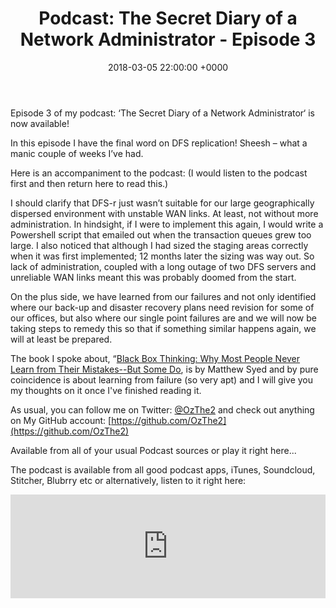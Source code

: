 ﻿---
layout: post
title:  "Podcast: The Secret Diary of a Network Administrator - Episode 3"
date:   2018-03-05 22:00:00 +0000
categories: Podcast
tags: [podcast, configmgr, powershell, dfs]
---
Episode 3 of my podcast: ‘The Secret Diary of a Network Administrator‘ is now available!

In this episode I have the final word on DFS replication!  Sheesh – what a manic couple of weeks I’ve had.

Here is an accompaniment to the podcast: (I would listen to the podcast first and then return here to read this.)

I should clarify that DFS-r just wasn’t suitable for our large geographically dispersed environment with unstable WAN links.  At least, not without more administration.  In hindsight, if I were to implement this again, I would write a Powershell script that emailed out when the transaction queues grew too large.  I also noticed that although I had sized the staging areas correctly when it was first implemented; 12 months later the sizing was way out.  So lack of administration, coupled with a long outage of two DFS servers and unreliable WAN links meant this was probably doomed from the start.

On the plus side, we have learned from our failures and not only identified where our back-up and disaster recovery plans need revision for some of our offices, but also where our single point failures are and we will now be taking steps to remedy this so that if something similar happens again, we will at least be prepared.

The book I spoke about, “[Black Box Thinking: Why Most People Never Learn from Their Mistakes--But Some Do](https://www.amazon.com/gp/product/1591848229/ref=as_li_tl?ie=UTF8&camp=1789&creative=9325&creativeASIN=1591848229&linkCode=as2&tag=feathemon-20&linkId=f627bbf505cd274caa27742125d131f5), is by Matthew Syed and by pure coincidence is about learning from failure (so very apt) and I will give you my thoughts on it once I've finished reading it.


As usual, you can follow me on Twitter: [@OzThe2](https://twitter.com/ozthe2) and check out anything on My GitHub account: [https://github.com/OzThe2](https://github.com/OzThe2)

Available from all of your usual Podcast sources or play it right here...

The podcast is available from all good podcast apps, iTunes, Soundcloud, Stitcher, Blubrry etc or alternatively, listen to it right here:

<iframe width="100%" height="166" scrolling="no" frameborder="no" allow="autoplay" src="https://w.soundcloud.com/player/?url=https%3A//api.soundcloud.com/tracks/394524876&color=%236e6e6e&auto_play=false&hide_related=false&show_comments=true&show_user=true&show_reposts=false&show_teaser=true"></iframe>